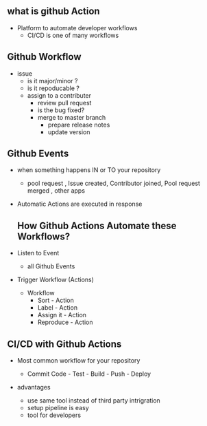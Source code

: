## what is github Action

- Platform to automate developer workflows
  - CI/CD is one of many workflows

## Github Workflow

- issue 
  - is it major/minor ?
  - is it repoducable ?
  - assign to a contributer
    - review pull request
    - is the bug fixed?
    - merge to master branch 
      - prepare release notes 
      - update version   

## Github Events

- when something happens IN or TO your repository 
  
  - pool request , Issue created, Contributor joined, Pool request merged , other apps

- Automatic Actions are executed in  response 
  
  ## How Github Actions Automate these Workflows?

- Listen to Event 
  
  - all Github Events 

- Trigger Workflow (Actions)
  
  - Workflow 
    - Sort - Action
    - Label  - Action
    - Assign it - Action 
    - Reproduce - Action 

## CI/CD with Github Actions

- Most common workflow for your repository
  
  - Commit Code - Test - Build - Push - Deploy 

- advantages 
  
  - use same tool instead of third party intrigration 
  - setup pipeline is easy 
  - tool for developers
